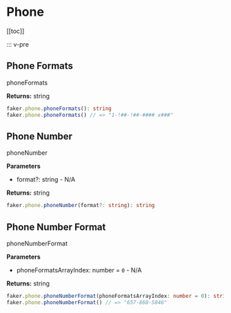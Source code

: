 # Phone

<!-- This file is automatically generated. -->
<!-- Run 'pnpm run typedoc' to update -->

[[toc]]

::: v-pre

## Phone Formats

phoneFormats

**Returns:** string

```ts
faker.phone.phoneFormats(): string
faker.phone.phoneFormats() // => "1-!##-!##-#### x###"
```

## Phone Number

phoneNumber

**Parameters**

- format?: string - N/A

**Returns:** string

```ts
faker.phone.phoneNumber(format?: string): string
```

## Phone Number Format

phoneNumberFormat

**Parameters**

- phoneFormatsArrayIndex: number = `0` - N/A

**Returns:** string

```ts
faker.phone.phoneNumberFormat(phoneFormatsArrayIndex: number = 0): string
faker.phone.phoneNumberFormat() // => "657-868-5846"
```
